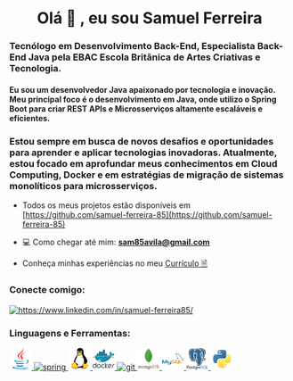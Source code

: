 <h1 align="center">Olá 👋 , eu sou Samuel Ferreira</h1>

<h3 align="left">Tecnólogo em Desenvolvimento Back-End, Especialista Back-End Java pela EBAC Escola Britânica de Artes Criativas e Tecnologia. </h3>
<h4 align="left">Eu sou um desenvolvedor Java apaixonado por tecnologia e inovação. Meu principal foco é o desenvolvimento em Java, onde utilizo o Spring Boot para criar REST APIs e Microsserviços altamente escaláveis e eficientes. </h4>
<h3 align="left">Estou sempre em busca de novos desafios e oportunidades para aprender e aplicar tecnologias inovadoras. Atualmente, estou focado em aprofundar meus conhecimentos em Cloud Computing, Docker e em estratégias de migração de sistemas monolíticos para microsserviços.</h3>


- Todos os meus projetos estão disponíveis em [https://github.com/samuel-ferreira-85](https://github.com/samuel-ferreira-85)

- 💻 Como chegar até mim: **sam85avila@gmail.com**

- Conheça minhas experiências no meu [Currículo 🗎](https://drive.google.com/file/d/1NEVC0qAzHn-WIWpbGQeX6M6QzL4ej7gW/view?usp=sharing)

<h3 align="left">Conecte comigo:</h3>
<p align="left">
<a href="https://linkedin.com/in/https://www.linkedin.com/in/samuel-ferreira85/" target="blank"><img align="center" src="https://raw.githubusercontent.com/rahuldkjain/github-profile-readme-generator/master/src/images/icons/Social/linked-in-alt.svg" alt="https://www.linkedin.com/in/samuel-ferreira85/" height="30" width="40" /></a></p>
<h3 align="left">Linguagens e Ferramentas:</h3><p align="left">

<a href="https://www.java.com" target="_blank" rel="noreferrer"> <img src="https://raw.githubusercontent.com/devicons/devicon/master/icons/java/java-original.svg" alt="java" width="40" height="40"/> </a> 
<a href="https://spring.io/" target="_blank" rel="noreferrer"> <img src="https://www.vectorlogo.zone/logos/springio/springio-icon.svg" alt="spring" width="40" height="40"/> </a> 
<a href="https://www.linux.org/" target="_blank" rel="noreferrer"> <img src="https://raw.githubusercontent.com/devicons/devicon/master/icons/linux/linux-original.svg" alt="linux" width="40" height="40"/> </a> 
<a href="https://www.docker.com/" target="_blank" rel="noreferrer"> <img src="https://raw.githubusercontent.com/devicons/devicon/master/icons/docker/docker-original-wordmark.svg" alt="docker" width="40" height="40"/> </a> 
<a href="https://git-scm.com/" target="_blank" rel="noreferrer"> <img src="https://www.vectorlogo.zone/logos/git-scm/git-scm-icon.svg" alt="git" width="40" height="40"/> </a> 
<a href="https://www.mongodb.com/" target="_blank" rel="noreferrer"> <img src="https://raw.githubusercontent.com/devicons/devicon/master/icons/mongodb/mongodb-original-wordmark.svg" alt="mongoDB" width="40" height="40"/> </a> 
<a href="https://www.mysql.com/" target="_blank" rel="noreferrer"> <img src="https://raw.githubusercontent.com/devicons/devicon/master/icons/mysql/mysql-original-wordmark.svg" alt="mysql" width="40" height="40"/> </a> 
<a href="https://www.postgresql.org" target="_blank" rel="noreferrer"> <img src="https://raw.githubusercontent.com/devicons/devicon/master/icons/postgresql/postgresql-original-wordmark.svg" alt="postgresql" width="40" height="40"/> </a> 
<a href="https://www.python.org" target="_blank" rel="noreferrer"> <img src="https://raw.githubusercontent.com/devicons/devicon/master/icons/python/python-original.svg" alt="python" width="40" height="40"/> </a> 
</p>
